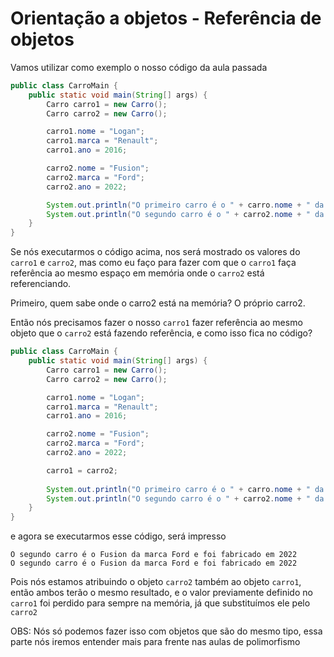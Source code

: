 # Orientação a objetos - Referência de objetos
Vamos utilizar como exemplo o nosso código da aula passada
```java
public class CarroMain {
    public static void main(String[] args) {
        Carro carro1 = new Carro();
        Carro carro2 = new Carro();

        carro1.nome = "Logan";
        carro1.marca = "Renault";
        carro1.ano = 2016;

        carro2.nome = "Fusion";
        carro2.marca = "Ford";
        carro2.ano = 2022;

        System.out.println("O primeiro carro é o " + carro.nome + " da marca " + carro.marca + " e foi fabricado em " + carro.ano);
        System.out.println("O segundo carro é o " + carro2.nome + " da marca " + carro2.marca + " e foi fabricado em " + carro2.ano);
    }
}
```
Se nós executarmos o código acima, nos será mostrado os valores do `carro1` e `carro2`, mas como eu faço para fazer com
que o `carro1` faça referência ao mesmo espaço em memória onde o `carro2` está referenciando.

Primeiro, quem sabe onde o carro2 está na memória? O próprio carro2.

Então nós precisamos fazer o nosso `carro1` fazer referência ao mesmo objeto que o `carro2` está fazendo referência, 
e como isso fica no código?

```java
public class CarroMain {
    public static void main(String[] args) {
        Carro carro1 = new Carro();
        Carro carro2 = new Carro();

        carro1.nome = "Logan";
        carro1.marca = "Renault";
        carro1.ano = 2016;

        carro2.nome = "Fusion";
        carro2.marca = "Ford";
        carro2.ano = 2022;

        carro1 = carro2;
        
        System.out.println("O primeiro carro é o " + carro.nome + " da marca " + carro.marca + " e foi fabricado em " + carro.ano);
        System.out.println("O segundo carro é o " + carro2.nome + " da marca " + carro2.marca + " e foi fabricado em " + carro2.ano);
    }
}
```
e agora se executarmos esse código, será impresso
```text
O segundo carro é o Fusion da marca Ford e foi fabricado em 2022
O segundo carro é o Fusion da marca Ford e foi fabricado em 2022
```
Pois nós estamos atribuindo o objeto `carro2` também ao objeto `carro1`, então ambos terão o mesmo resultado, e o 
valor previamente definido no `carro1` foi perdido para sempre na memória, já que substituímos ele pelo `carro2`

OBS: Nós só podemos fazer isso com objetos que são do mesmo tipo, essa parte nós iremos entender mais para frente nas aulas
de polimorfismo